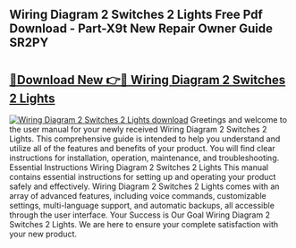 ## Wiring Diagram 2 Switches 2 Lights Free Pdf Download - Part-X9t New Repair Owner Guide SR2PY

# <h2><a href="http://dft87sv.blite.top/?on=Wiring+Diagram+2+Switches+2+Lights">🔗Download New 👉🔴 Wiring Diagram 2 Switches 2 Lights</a></h2>

[![Wiring Diagram 2 Switches 2 Lights download](https://i.imgur.com/lujVjoI.png)](http://dft87sv.blite.top/?on=Wiring+Diagram+2+Switches+2+Lights)
Greetings and welcome to the user manual for your newly received Wiring Diagram 2 Switches 2 Lights. This comprehensive guide is intended to help you understand and utilize all of the features and benefits of your product. You will find clear instructions for installation, operation, maintenance, and troubleshooting. Essential Instructions Wiring Diagram 2 Switches 2 Lights This manual contains essential instructions for setting up and operating your product safely and effectively. Wiring Diagram 2 Switches 2 Lights comes with an array of advanced features, including voice commands, customizable settings, multi-language support, and automatic backups, all accessible through the user interface. Your Success is Our Goal Wiring Diagram 2 Switches 2 Lights. We are here to ensure your complete satisfaction with your new product.
